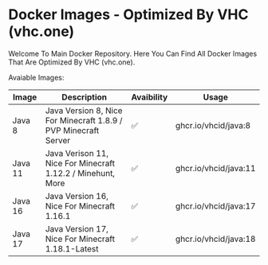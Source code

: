 # Docker Images - Optimized By VHC (vhc.one)

Welcome To Main Docker Repository. Here You Can Find All Docker Images That Are Optimized By VHC (vhc.one).

Avaiable Images:

| Image | Description | Avaibility | Usage |
| ------ | ----------- | ----------- | ------- |
| Java 8 | Java Version 8, Nice For Minecraft 1.8.9 / PVP Minecraft Server | ✅ | ghcr.io/vhcid/java:8 |
| Java 11 | Java Verison 11, Nice For Minecraft 1.12.2 / Minehunt, More | ✅ | ghcr.io/vhcid/java:11 |
| Java 16 | Java Version 16, Nice For Minecraft 1.16.1 | ✅ | ghcr.io/vhcid/java:17 |
| Java 17 | Java Version 17, Nice For Minecraft 1.18.1-Latest | ✅ | ghcr.io/vhcid/java:18 |
